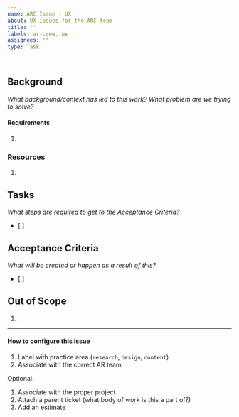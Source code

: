 ```yaml
---
name: ARC Issue - UX
about: UX issues for the ARC team
title: ''
labels: ar-crew, ux
assignees: ''
type: Task

---
```


## Background
_What background/context has led to this work?  What problem are we trying to solve?_

#### Requirements
1. 

### Resources
1. 

## Tasks
_What steps are required to get to the Acceptance Criteria?_
- [ ]

## Acceptance Criteria
_What will be created or happen as a result of this?_
- [ ] 

## Out of Scope
1. 

---
#### How to configure this issue
1. Label with practice area (`research`, `design`, `content`)
2. Associate with the correct AR team

Optional:
1. Associate with the proper project
4. Attach a parent ticket (what body of work is this a part of?)
5. Add an estimate

